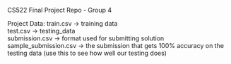 CS522 Final Project Repo - Group 4

Project Data:
train.csv -> training data  
test.csv -> testing_data  
submission.csv -> format used for submitting solution  
sample_submission.csv -> the submission that gets 100% accuracy on the testing data (use this to see how well our testing does)  
